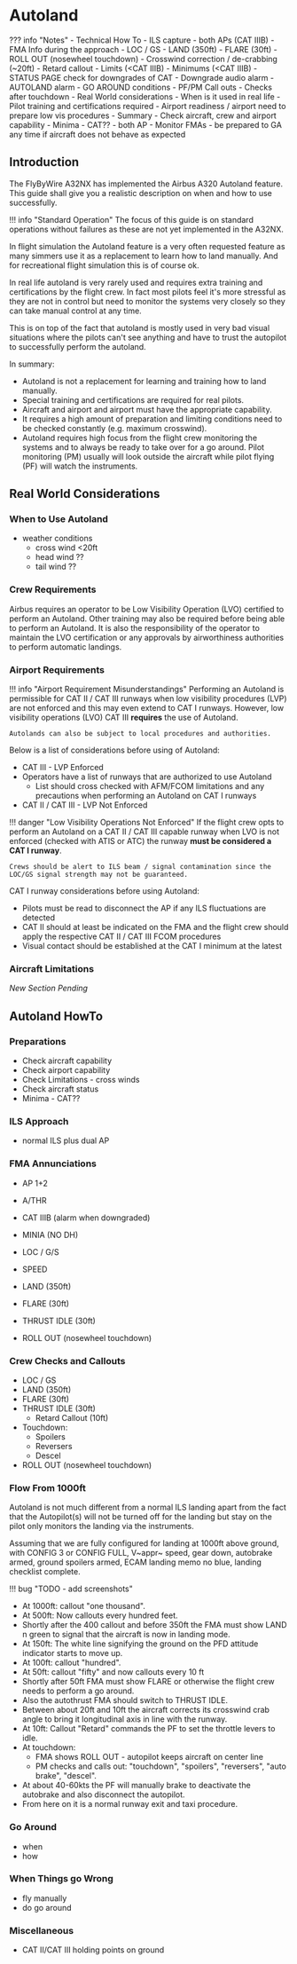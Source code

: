 # Autoland

??? info "Notes"
    - Technical How To
        - ILS capture
        - both APs (CAT IIIB)
        - FMA Info during the approach
            - LOC / GS
            - LAND (350ft)
            - FLARE (30ft)
            - ROLL OUT (nosewheel touchdown)
        - Crosswind correction / de-crabbing (~20ft)
        - Retard callout
        - Limits (<CAT IIIB)
        - Minimums (<CAT IIIB)
        - STATUS PAGE check for downgrades of CAT
        - Downgrade audio alarm
        - AUTOLAND alarm
        - GO AROUND conditions
        - PF/PM Call outs
        - Checks after touchdown
    - Real World considerations
        - When is it used in real life
        - Pilot training and certifications required
        - Airport readiness / airport need to prepare low vis procedures
        - Summary
            - Check aircraft, crew and airport capability
            - Minima - CAT??
            - both AP
            - Monitor FMAs
            - be prepared to GA any time if aircraft does not behave as expected

## Introduction

The FlyByWire A32NX has implemented the Airbus A320 Autoland feature. This guide shall give you a realistic description on when and how to use successfully.

!!! info "Standard Operation"
    The focus of this guide is on standard operations without failures as these are not yet implemented in the A32NX.

In flight simulation the Autoland feature is a very often requested feature as many simmers use it as a replacement to learn how to land manually. And for recreational flight simulation this is of course ok.

In real life autoland is very rarely used and requires extra training and certifications by the flight crew. In fact most pilots feel it's more stressful as they are not in control but need to monitor the systems very closely so they can take manual control at any time.

This is on top of the fact that autoland is mostly used in very bad visual situations where the pilots can't see anything and have to trust the autopilot to successfully perform the autoland.

In summary:

- Autoland is not a replacement for learning and training how to land manually.
- Special training and certifications are required for real pilots.
- Aircraft and airport and airport must have the appropriate capability.
- It requires a high amount of preparation and limiting conditions need to be checked constantly (e.g. maximum crosswind).
- Autoland requires high focus from the flight crew monitoring the systems and to always be ready to take over for a go around. Pilot monitoring (PM) usually will look outside the aircraft while pilot flying (PF) will watch the instruments.

## Real World Considerations

### When to Use Autoland

- weather conditions
    - cross wind <20ft
    - head wind ??
    - tail wind ??

### Crew Requirements

Airbus requires an operator to be Low Visibility Operation (LVO) certified to perform an Autoland. Other training may also be required before being able to perform an Autoland. It is also the responsibility of the operator to maintain the LVO certification or any approvals by airworthiness authorities to perform automatic landings.

### Airport Requirements

!!! info "Airport Requirement Misunderstandings"
    Performing an Autoland is permissible for CAT II / CAT III runways when low visibility procedures (LVP) are not enforced and this may even extend to CAT I runways. However, low visibility operations (LVO) CAT III **requires** the use of Autoland.

    Autolands can also be subject to local procedures and authorities.

Below is a list of considerations before using of Autoland:

- CAT III - LVP Enforced
- Operators have a list of runways that are authorized to use Autoland
    - List should cross checked with AFM/FCOM limitations and any precautions when performing an Autoland on CAT I runways
- CAT II / CAT III - LVP Not Enforced

!!! danger "Low Visibility Operations Not Enforced"
    If the flight crew opts to perform an Autoland on a CAT II / CAT III capable runway when LVO is not enforced (checked with ATIS or ATC) the runway **must be considered a CAT I runway**. 

    Crews should be alert to ILS beam / signal contamination since the LOC/GS signal strength may not be guaranteed.

CAT I runway considerations before using Autoland:

- Pilots must be read to disconnect the AP if any ILS fluctuations are detected
- CAT II should at least be indicated on the FMA and the flight crew should apply the respective CAT II / CAT III FCOM procedures
- Visual contact should be established at the CAT I minimum at the latest

### Aircraft Limitations

*New Section Pending*

## Autoland HowTo

### Preparations

- Check aircraft capability
- Check airport capability
- Check Limitations - cross winds
- Check aircraft status
- Minima - CAT??

### ILS Approach

- normal ILS plus dual AP

### FMA Annunciations

- AP 1+2
- A/THR
- CAT IIIB (alarm when downgraded)
- MINIA (NO DH)
- LOC / G/S
- SPEED

- LAND (350ft)
- FLARE (30ft)
- THRUST IDLE (30ft)
- ROLL OUT (nosewheel touchdown)

### Crew Checks and Callouts

- LOC / GS
- LAND (350ft)
- FLARE (30ft)
- THRUST IDLE (30ft)
    - Retard Callout (10ft)
- Touchdown:
    - Spoilers
    - Reversers
    - Descel
- ROLL OUT (nosewheel touchdown)

### Flow From 1000ft

Autoland is not much different from a normal ILS landing apart from the fact that the Autopilot(s) will not be turned off for the landing but stay on the pilot only monitors the landing via the instruments.

Assuming that we are fully configured for landing at 1000ft above ground, with CONFIG 3 or CONFIG FULL, V~appr~ speed, gear down, autobrake armed, ground spoilers armed, ECAM landing memo no blue, landing checklist complete.

!!! bug "TODO - add screenshots"

- At 1000ft: callout "one thousand".
- At 500ft: Now callouts every hundred feet.
- Shortly after the 400 callout and before 350ft the FMA must show LAND n green to signal that the aircraft is now in landing mode.
- At 150ft: The white line signifying the ground on the PFD attitude indicator starts to move up.
- At 100ft: callout "hundred".
- At 50ft: callout "fifty" and now callouts every 10 ft
- Shortly after 50ft FMA must show FLARE or otherwise the flight crew needs to perform a go around.
- Also the autothrust FMA should switch to THRUST IDLE.
- Between about 20ft and 10ft the aircraft corrects its crosswind crab angle to bring it  longitudinal axis in line with the runway.
- At 10ft: Callout "Retard" commands the PF to set the throttle levers to idle.
- At touchdown:
    - FMA shows ROLL OUT - autopilot keeps aircraft on center line
    - PM checks and calls out: "touchdown", "spoilers", "reversers", "auto brake", "descel".
- At about 40-60kts the PF will manually brake to deactivate the autobrake and also disconnect the autopilot.
- From here on it is a normal runway exit and taxi procedure.

### Go Around

- when
- how

### When Things go Wrong

- fly manually
- do go around

### Miscellaneous

- CAT II/CAT III holding points on ground

